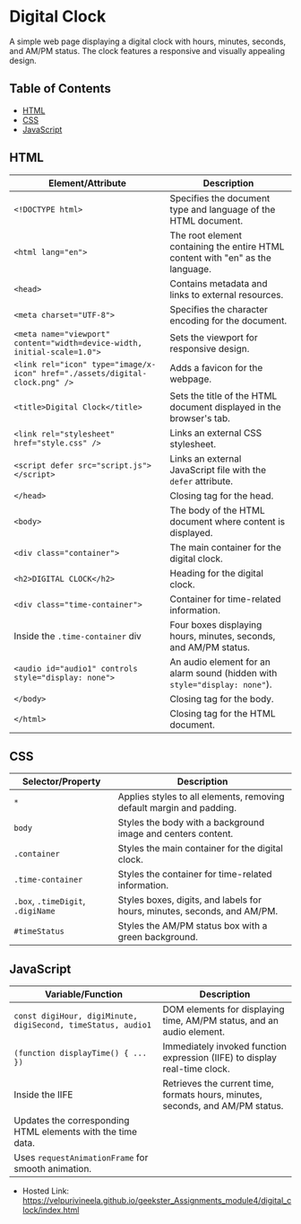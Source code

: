 # Digital Clock

A simple web page displaying a digital clock with hours, minutes, seconds, and AM/PM status. The clock features a responsive and visually appealing design.

## Table of Contents

- [HTML](#html)
- [CSS](#css)
- [JavaScript](#javascript)

## HTML

| Element/Attribute                             | Description                                                                 |
| -------------------------------------------- | --------------------------------------------------------------------------- |
| `<!DOCTYPE html>`                            | Specifies the document type and language of the HTML document.              |
| `<html lang="en">`                           | The root element containing the entire HTML content with "en" as the language. |
| `<head>`                                     | Contains metadata and links to external resources.                         |
| `<meta charset="UTF-8">`                      | Specifies the character encoding for the document.                         |
| `<meta name="viewport" content="width=device-width, initial-scale=1.0">` | Sets the viewport for responsive design. |
| `<link rel="icon" type="image/x-icon" href="./assets/digital-clock.png" />` | Adds a favicon for the webpage. |
| `<title>Digital Clock</title>`               | Sets the title of the HTML document displayed in the browser's tab.        |
| `<link rel="stylesheet" href="style.css" />` | Links an external CSS stylesheet.                                           |
| `<script defer src="script.js"></script>`    | Links an external JavaScript file with the `defer` attribute.              |
| `</head>`                                   | Closing tag for the head.                                                  |
| `<body>`                                     | The body of the HTML document where content is displayed.                 |
| `<div class="container">`                   | The main container for the digital clock.                                  |
| `<h2>DIGITAL CLOCK</h2>`                    | Heading for the digital clock.                                             |
| `<div class="time-container">`              | Container for time-related information.                                    |
| Inside the `.time-container` div             | Four boxes displaying hours, minutes, seconds, and AM/PM status.          |
| `<audio id="audio1" controls style="display: none">` | An audio element for an alarm sound (hidden with `style="display: none"`). |
| `</body>`                                   | Closing tag for the body.                                                  |
| `</html>`                                   | Closing tag for the HTML document.                                         |

## CSS

| Selector/Property                           | Description                                                                 |
| -------------------------------------------- | --------------------------------------------------------------------------- |
| `*`                                        | Applies styles to all elements, removing default margin and padding.        |
| `body`                                     | Styles the body with a background image and centers content.                |
| `.container`                                | Styles the main container for the digital clock.                           |
| `.time-container`                           | Styles the container for time-related information.                         |
| `.box`, `.timeDigit`, `.digiName`           | Styles boxes, digits, and labels for hours, minutes, seconds, and AM/PM.     |
| `#timeStatus`                               | Styles the AM/PM status box with a green background.                       |

## JavaScript

| Variable/Function                           | Description                                                                 |
| -------------------------------------------- | --------------------------------------------------------------------------- |
| `const digiHour, digiMinute, digiSecond, timeStatus, audio1` | DOM elements for displaying time, AM/PM status, and an audio element. |
| `(function displayTime() { ... })`          | Immediately invoked function expression (IIFE) to display real-time clock. |
| Inside the IIFE                             | Retrieves the current time, formats hours, minutes, seconds, and AM/PM status. |
| Updates the corresponding HTML elements with the time data. |
| Uses `requestAnimationFrame` for smooth animation.                           |

- Hosted Link: https://velpurivineela.github.io/geekster_Assignments_module4/digital_clock/index.html
